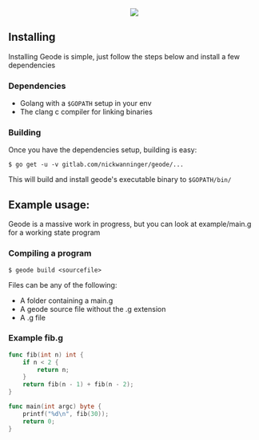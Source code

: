 <div style="text-align:center"><img src="https://s3-us-west-2.amazonaws.com/nickwanninger/geode/masthead.png"/></div>

## Installing

Installing Geode is simple, just follow the steps below and install a few dependencies

### Dependencies

- Golang with a `$GOPATH` setup in your env
- The clang c compiler for linking binaries

### Building

Once you have the dependencies setup, building is easy:

```
$ go get -u -v gitlab.com/nickwanninger/geode/...
```

This will build and install geode's executable binary to `$GOPATH/bin/`

## Example usage:

Geode is a massive work in progress, but you can look at example/main.g for a working state program

### Compiling a program

```
$ geode build <sourcefile>
```

Files can be any of the following:

- A folder containing a main.g
- A geode source file without the .g extension
- A .g file



### Example fib.g

```go
func fib(int n) int {
	if n < 2 {
		return n;
	}
	return fib(n - 1) + fib(n - 2);
}

func main(int argc) byte {
	printf("%d\n", fib(30));
	return 0;
}
```